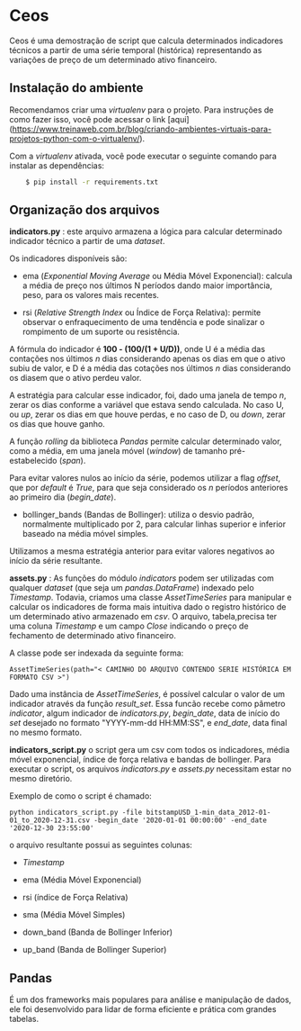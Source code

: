 # Ceos

Ceos é uma demostração de script que calcula determinados indicadores técnicos a partir de uma série temporal (histórica) representando as variações de preço de um determinado ativo financeiro. 

## Instalação do ambiente

Recomendamos criar uma _virtualenv_ para o projeto. Para instruções de como fazer isso, você pode acessar o link [aqui] (https://www.treinaweb.com.br/blog/criando-ambientes-virtuais-para-projetos-python-com-o-virtualenv/).

Com a _virtualenv_ ativada, você pode executar o seguinte comando para instalar as dependências:

```sh
    $ pip install -r requirements.txt
```

## Organização dos arquivos

**indicators.py** : este arquivo armazena a lógica para calcular determinado indicador técnico a partir de uma _dataset_. 

Os indicadores disponíveis são:

* ema (_Exponential Moving Average_ ou Média Móvel Exponencial): calcula a média de preço nos últimos N períodos dando maior importância, peso, para os valores mais recentes. 

* rsi (_Relative Strength Index_ ou Índice de Força Relativa): permite observar o enfraquecimento de uma tendência e pode sinalizar o rompimento de um suporte ou resistência. 

A fórmula do indicador é **100 - (100/(1 + U/D))**, onde U é a média das contações nos últimos _n_ dias considerando apenas os dias em que o ativo subiu de valor, e D é a média das cotações nos últimos _n_ dias considerando os diasem que o ativo perdeu valor. 

A estratégia para calcular esse indicador, foi, dado uma janela de tempo _n_, zerar os dias conforme a variável que estava sendo calculada. No caso U, ou _up_, zerar os dias em que houve perdas, e no caso de D, ou _down_, zerar os dias que houve ganho. 

A função _rolling_ da biblioteca _Pandas_ permite calcular determinado valor, como a média, em uma janela móvel (_window_) de tamanho pré-estabelecido (_span_).

Para evitar valores nulos ao início da série, podemos utilizar a flag _offset_, que por _default_ é _True_, para que seja considerado os _n_ períodos anteriores ao primeiro dia (_begin\_date_).

* bollinger_bands (Bandas de Bollinger): utiliza o desvio padrão, normalmente multiplicado por 2, para calcular linhas superior e inferior baseado na média móvel simples. 

Utilizamos a mesma estratégia anterior para evitar valores negativos ao início da série resultante.

**assets.py** : As funções do módulo _indicators_ podem ser utilizadas com qualquer _dataset_ (que seja um _pandas.DataFrame_) indexado pelo _Timestamp_. Todavia, criamos uma classe _AssetTimeSeries_ para manipular e calcular os indicadores de forma mais intuitiva dado o registro histórico de um determinado ativo armazenado em _csv_. O arquivo, tabela,precisa ter uma coluna _Timestamp_ e um campo _Close_ indicando o preço de fechamento de determinado ativo financeiro.

A classe pode ser indexada da seguinte forma: 

` AssetTimeSeries(path="< CAMINHO DO ARQUIVO CONTENDO SERIE HISTÓRICA EM FORMATO CSV >") `

Dado uma instância de _AssetTimeSeries_, é possível calcular o valor de um indicador através da função _result\_set_. Essa funcão recebe como pâmetro _indicator_, algum indicador de _indicators.py_, _begin\_date_, data de início do _set_ desejado no formato "YYYY-mm-dd HH:MM:SS", e _end_date_, data final no mesmo formato. 

**indicators_script.py** o script gera um csv com todos os indicadores, média móvel exponencial, índice de força relativa e bandas de bollinger. Para executar o script, os arquivos _indicators.py_ e _assets.py_ necessitam estar no mesmo diretório. 

Exemplo de como o script é chamado: 

` python indicators_script.py -file bitstampUSD_1-min_data_2012-01-01_to_2020-12-31.csv -begin_date '2020-01-01 00:00:00' -end_date '2020-12-30 23:55:00' `

o arquivo resultante possui as seguintes colunas: 

* _Timestamp_

* ema (Média Móvel Exponencial)

* rsi (índice de Força Relativa)

* sma (Média Móvel Simples)

* down_band (Banda de Bollinger Inferior)

* up_band (Banda de Bollinger Superior)

## Pandas

É um dos frameworks mais populares para análise e manipulação de dados, ele foi desenvolvido para lidar de forma eficiente e prática com grandes tabelas.
